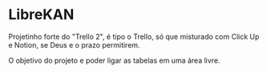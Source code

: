 # LibreKAN

Projetinho forte do "Trello 2", é tipo o Trello, só que misturado com Click Up e Notion, se Deus e o prazo permitirem.

O objetivo do projeto e poder ligar as tabelas em uma área livre.
